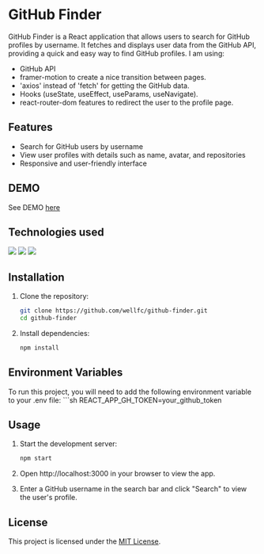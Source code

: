 # GitHub Finder

GitHub Finder is a React application that allows users to search for GitHub profiles by username. It fetches and displays user data from the GitHub API, providing a quick and easy way to find GitHub profiles. I am using:
- GitHub API
- framer-motion to create a nice transition between pages.
- 'axios' instead of 'fetch' for getting the GitHub data.
- Hooks (useState, useEffect, useParams, useNavigate).
- react-router-dom features to redirect the user to the profile page.

## Features

- Search for GitHub users by username
- View user profiles with details such as name, avatar, and repositories
- Responsive and user-friendly interface

## DEMO

See DEMO [here](https://wellfc.github.io/github-finder/)

## Technologies used
![](https://img.shields.io/badge/HTML5-E34F26?style=for-the-badge&logo=html5&logoColor=white) ![](https://img.shields.io/badge/CSS3-1572B6?style=for-the-badge&logo=css3&logoColor=white) ![](https://img.shields.io/badge/JavaScript-F7DF1E?style=for-the-badge&logo=javascript&logoColor=black)

## Installation

1. Clone the repository:
   ```sh
   git clone https://github.com/wellfc/github-finder.git
   cd github-finder

2. Install dependencies:
   ```sh
   npm install

## Environment Variables
To run this project, you will need to add the following environment variable to your .env file:
    ```sh
    REACT_APP_GH_TOKEN=your_github_token

## Usage
1. Start the development server:
    ```sh
    npm start

2. Open http://localhost:3000 in your browser to view the app.

3. Enter a GitHub username in the search bar and click "Search" to view the user's profile.

## License
This project is licensed under the [MIT License](https://opensource.org/licenses/MIT). 
